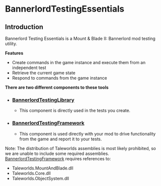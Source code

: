 # BannerlordTestingEssentials
## Introduction
Bannerlord Testing Essentials is a Mount & Blade II: Bannerlord mod testing utility.

**Features**
* Create commands in the game instance and execute them from an independent test
* Retrieve the current game state
* Respond to commands from the game instance


**There are two different components to these tools**

* ### [BannerlordTestingLibrary](https://github.com/Bannerlord-Coop-Team/BannerlordTestingEssentials/wiki/BannerlordTestingLibrary)

  * This component is directly used in the tests you create.

* ### [BannerlordTestingFramework](https://github.com/Bannerlord-Coop-Team/BannerlordTestingEssentials/wiki/BannerlordTestingFramework)

  * This component is used directly with your mod to drive functionality from the game and report it to your tests.


Note: The distribution of Taleworlds assemblies is most likely prohibited, so we are unable to include some required assemblies.<br/>
[BannerlordTestingFramework](https://github.com/Bannerlord-Coop-Team/BannerlordTestingEssentials/wiki/BannerlordTestingFramework) requires references to:
* Taleworlds.MountAndBlade.dll
* Taleworlds.Core.dll
* Taleworlds.ObjectSystem.dll
